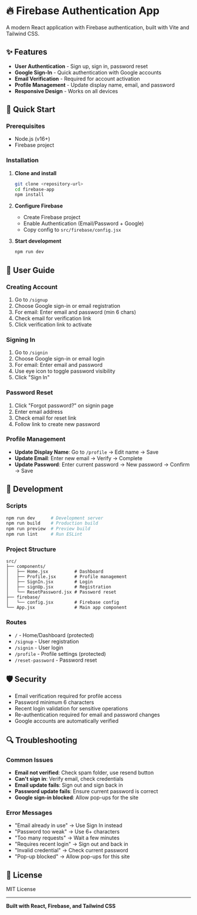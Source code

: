 # 🔥 Firebase Authentication App

A modern React application with Firebase authentication, built with Vite and Tailwind CSS.

## ✨ Features

- **User Authentication** - Sign up, sign in, password reset
- **Google Sign-In** - Quick authentication with Google accounts
- **Email Verification** - Required for account activation
- **Profile Management** - Update display name, email, and password
- **Responsive Design** - Works on all devices

## 🚀 Quick Start

### Prerequisites

- Node.js (v16+)
- Firebase project

### Installation

1. **Clone and install**

   ```bash
   git clone <repository-url>
   cd firebase-app
   npm install
   ```

2. **Configure Firebase**

   - Create Firebase project
   - Enable Authentication (Email/Password + Google)
   - Copy config to `src/firebase/config.jsx`

3. **Start development**
   ```bash
   npm run dev
   ```

## 📖 User Guide

### Creating Account

1. Go to `/signup`
2. Choose Google sign-in or email registration
3. For email: Enter email and password (min 6 chars)
4. Check email for verification link
5. Click verification link to activate

### Signing In

1. Go to `/signin`
2. Choose Google sign-in or email login
3. For email: Enter email and password
4. Use eye icon to toggle password visibility
5. Click "Sign In"

### Password Reset

1. Click "Forgot password?" on signin page
2. Enter email address
3. Check email for reset link
4. Follow link to create new password

### Profile Management

- **Update Display Name**: Go to `/profile` → Edit name → Save
- **Update Email**: Enter new email → Verify → Complete
- **Update Password**: Enter current password → New password → Confirm → Save

## 🔧 Development

### Scripts

```bash
npm run dev      # Development server
npm run build    # Production build
npm run preview  # Preview build
npm run lint     # Run ESLint
```

### Project Structure

```
src/
├── components/
│   ├── Home.jsx          # Dashboard
│   ├── Profile.jsx       # Profile management
│   ├── SignIn.jsx        # Login
│   ├── signUp.jsx        # Registration
│   └── ResetPassword.jsx # Password reset
├── firebase/
│   └── config.jsx        # Firebase config
└── App.jsx               # Main app component
```

### Routes

- `/` - Home/Dashboard (protected)
- `/signup` - User registration
- `/signin` - User login
- `/profile` - Profile settings (protected)
- `/reset-password` - Password reset

## 🛡️ Security

- Email verification required for profile access
- Password minimum 6 characters
- Recent login validation for sensitive operations
- Re-authentication required for email and password changes
- Google accounts are automatically verified

## 🔍 Troubleshooting

### Common Issues

- **Email not verified**: Check spam folder, use resend button
- **Can't sign in**: Verify email, check credentials
- **Email update fails**: Sign out and sign back in
- **Password update fails**: Ensure current password is correct
- **Google sign-in blocked**: Allow pop-ups for the site

### Error Messages

- "Email already in use" → Use Sign In instead
- "Password too weak" → Use 6+ characters
- "Too many requests" → Wait a few minutes
- "Requires recent login" → Sign out and back in
- "Invalid credential" → Check current password
- "Pop-up blocked" → Allow pop-ups for this site

## 📄 License

MIT License

---

**Built with React, Firebase, and Tailwind CSS**
